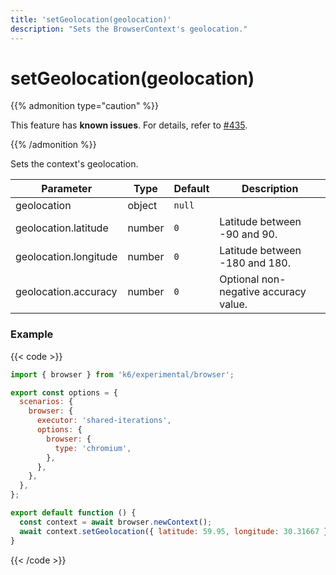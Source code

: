 ```yaml
---
title: 'setGeolocation(geolocation)'
description: "Sets the BrowserContext's geolocation."
---
```


# setGeolocation(geolocation)

{{% admonition type="caution" %}}

This feature has **known issues**. For details, refer to
[#435](https://github.com/grafana/xk6-browser/issues/435).

{{% /admonition %}}

Sets the context's geolocation.

<TableWithNestedRows>

| Parameter             | Type   | Default | Description                           |
| --------------------- | ------ | ------- | ------------------------------------- |
| geolocation           | object | `null`  |                                       |
| geolocation.latitude  | number | `0`     | Latitude between -90 and 90.          |
| geolocation.longitude | number | `0`     | Latitude between -180 and 180.        |
| geolocation.accuracy  | number | `0`     | Optional non-negative accuracy value. |

</TableWithNestedRows>

### Example

{{< code >}}

```javascript
import { browser } from 'k6/experimental/browser';

export const options = {
  scenarios: {
    browser: {
      executor: 'shared-iterations',
      options: {
        browser: {
          type: 'chromium',
        },
      },
    },
  },
};

export default function () {
  const context = await browser.newContext();
  await context.setGeolocation({ latitude: 59.95, longitude: 30.31667 });
}
```

{{< /code >}}
